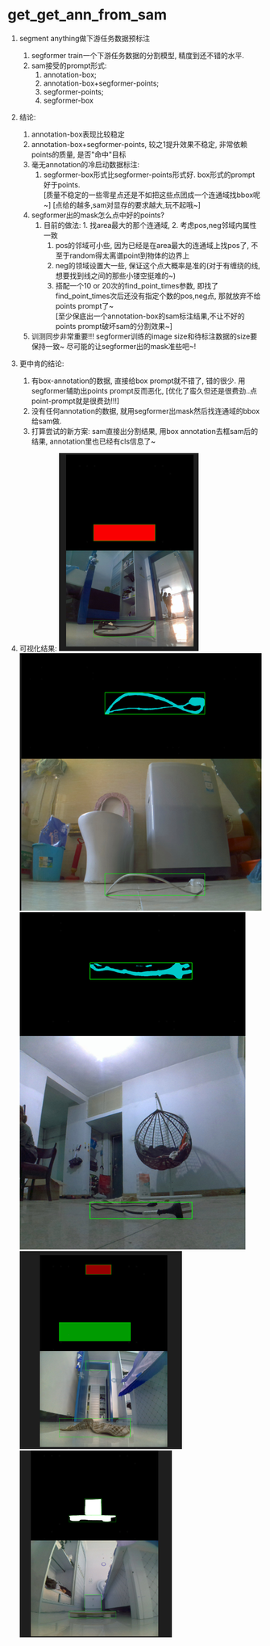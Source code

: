 # get_get_ann_from_sam
1. segment anything做下游任务数据预标注
    1. segformer train一个下游任务数据的分割模型, 精度到还不错的水平.
    2. sam接受的prompt形式: 
        1. annotation-box; 
        2. annotation-box+segformer-points; 
        3. segformer-points; 
        4. segformer-box
2. 结论: 
    1. annotation-box表现比较稳定
    2. annotation-box+segformer-points, 较之1提升效果不稳定, 非常依赖points的质量, 是否"命中"目标 
    3. 毫无annotation的冷启动数据标注:
        1. segformer-box形式比segformer-points形式好. box形式的prompt好于points.  
           [质量不稳定的一些零星点还是不如把这些点团成一个连通域找bbox呢~]
           [点给的越多,sam对显存的要求越大,玩不起哦~]
    4. segformer出的mask怎么点中好的points?
        1. 目前的做法: 1. 找area最大的那个连通域, 2. 考虑pos,neg邻域内属性一致
            1. pos的邻域可小些, 因为已经是在area最大的连通域上找pos了, 不至于random得太离谱point到物体的边界上
            2. neg的领域设置大一些, 保证这个点大概率是准的(对于有缠绕的线, 想要找到线之间的那些小镂空挺难的~)
            3. 搭配一个10 or 20次的find_point_times参数, 即找了find_point_times次后还没有指定个数的pos,neg点, 那就放弃不给points prompt了~  
                [至少保底出一个annotation-box的sam标注结果,不让不好的points prompt破坏sam的分割效果~]
    5. 训测同步非常重要!!! segformer训练的image size和待标注数据的size要保持一致~ 尽可能的让segformer出的mask准些吧~!
3. 更中肯的结论:
    1. 有box-annotation的数据, 直接给box prompt就不错了, 错的很少. 用segformer辅助出points prompt反而恶化, [优化了蛮久但还是很费劲..点point-prompt就是很费劲!!!]
    2. 没有任何annotation的数据, 就用segformer出mask然后找连通域的bbox给sam做. 
    3. 打算尝试的新方案: sam直接出分割结果, 用box annotation去框sam后的结果, annotation里也已经有cls信息了~ 

4. 可视化结果:
    ![1](1.PNG)  
    ![2](2.PNG)
    ![3](3.PNG)
    ![4](4.PNG)
    ![5](5.PNG) 